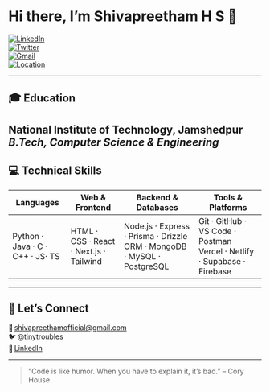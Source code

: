 <!-- Heading & Social Badges -->
# Hi there, I’m Shivapreetham H S 👋

[![LinkedIn](https://img.shields.io/badge/LinkedIn-shivapreetham–official-blue?logo=linkedin)](https://www.linkedin.com/in/shivapreethamofficial/)  
[![Twitter](https://img.shields.io/badge/Twitter-@tinytroubles-1DA1F2?logo=twitter)](https://twitter.com/tinytroubles)  
[![Gmail](https://img.shields.io/badge/Gmail-shivapreethamofficial–gmail-red?logo=gmail)](mailto:shivapreethamofficial@gmail.com)  
[![Location](https://img.shields.io/badge/Location-Bengaluru-blue?logo=googlemaps)](https://www.google.com/maps/place/Bengaluru,+Karnataka)  

---

## 🎓 Education

**National Institute of Technology, Jamshedpur**  
_B.Tech, Computer Science & Engineering_  
---


## 💻 Technical Skills

| Languages                   | Web & Frontend            | Backend & Databases      | Tools & Platforms                          |
|-----------------------------|---------------------------|--------------------------|---------------------------------------------|
| Python · Java · C · C++ · JS· TS | HTML · CSS · React · Next.js · Tailwind | Node.js · Express · Prisma · Drizzle ORM · MongoDB · MySQL · PostgreSQL | Git · GitHub · VS Code · Postman · Vercel · Netlify · Supabase · Firebase |

---

## 🔗 Let’s Connect

📧 shivapreethamofficial@gmail.com  
🐦 [@tinytroubles](https://twitter.com/tinytroubles)  
💼 [LinkedIn](https://www.linkedin.com/in/shivapreethamofficial/)  

---

> “Code is like humor. When you have to explain it, it’s bad.” – Cory House  
